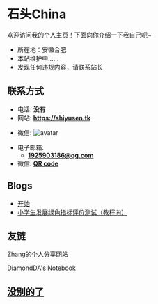 # 石头China

欢迎访问我的个人主页！下面向你介绍一下我自己吧\~

- 所在地：安徽合肥
- 本站维护中……
- 发现任何违规内容，请联系站长

<!-- .slide vertical=true -->

## 联系方式

- 电话: **没有**
- 网站: **<https://shiyusen.tk>**

<!-- .slide vertical=true -->

- 微信: 
![avatar](https://shiyusen.tk/YLWJ/4D7135BB-9D83-49FF-9F5C-9D58A50B0880.jpeg)

<!-- .slide vertical=true -->

- 电子邮箱:
  - **[1925903186@qq.com](mailto:1925903186@qq.com)**
- 微信: **[QR code](https://shiyusen.tk/YLWJ/4D7135BB-9D83-49FF-9F5C-9D58A50B0880.jpeg)**

<!-- .slide -->

## Blogs

- [开始](https://shiyusen.tk/_posts/2021-05-08-start/)
- [小学生发展绿色指标评价测试（教程向）](https://shiyusen.tk/_posts/2021-06-28-jc001/)

<!-- .slide -->

## 友链

<a href="https://zkxblog.xyz" target="_blank">Zhang的个人分享网站
</div>
<a href="https://diamondda.github.io/" target="_blank">DiamondDA's Notebook



<!-- .slide vertical=true -->

## 没别的了
